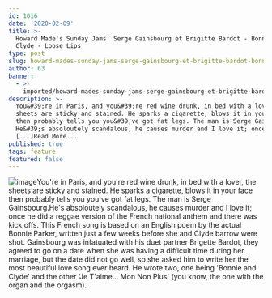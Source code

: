 ```yaml
---
id: 1016
date: '2020-02-09'
title: >-
  Howard Made's Sunday Jams: Serge Gainsbourg et Brigitte Bardot - Bonnie and
  Clyde - Loose Lips
type: post
slug: howard-mades-sunday-jams-serge-gainsbourg-et-brigitte-bardot-bonnie-and-clyde
author: 63
banner:
  - >-
    imported/howard-mades-sunday-jams-serge-gainsbourg-et-brigitte-bardot-bonnie-and-clyde/image1016.jpeg
description: >-
  You&#39;re in Paris, and you&#39;re red wine drunk, in bed with a lover, the
  sheets are sticky and stained. He sparks a cigarette, blows it in your face
  then probably tells you you&#39;ve got fat legs. The man is Serge Gainsbourg.
  He&#39;s absoloutely scandalous, he causes murder and I love it; once he did a
  [...]Read More...
published: true
tags: feature
featured: false
---
```

![image](../imported/howard-mades-sunday-jams-serge-gainsbourg-et-brigitte-bardot-bonnie-and-clyde/image1016.jpeg)You're in Paris, and you're red wine drunk, in bed with a lover, the sheets are sticky and stained. He sparks a cigarette, blows it in your face then probably tells you you've got fat legs. The man is Serge Gainsbourg.He's absoloutely scandalous, he causes murder and I love it; once he did a reggae version of the French national anthem and there was kick offs. This French song is based on an English poem by the actual Bonnie Parker, written just a few weeks before she and Clyde barrow were shot. Gainsbourg was infatuated with his duet partner Brigette Bardot, they agreed to go on a date when she was having a difficult time during her marriage, but the date did not go well, so she asked him to write her the most beautiful love song ever heard. He wrote two, one being 'Bonnie and Clyde' and the other 'Je T'aime… Mon Non Plus' (you know, the one with the organ and the orgasm).